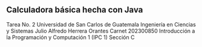 ## Calculadora básica hecha con Java

Tarea No. 2
Universidad de San Carlos de Guatemala
Ingeniería en Ciencias y Sistemas
Julio Alfredo Herrera Orantes
Carnet 202300850
Introducción a la Programación y Computación 1 (IPC 1)
Sección C
